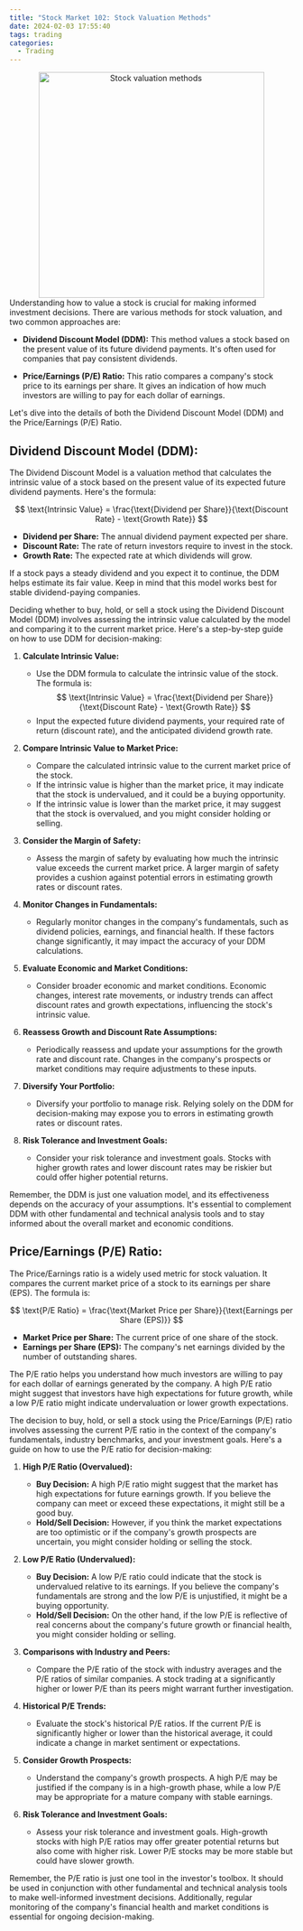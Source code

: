 ```yaml
---
title: "Stock Market 102: Stock Valuation Methods"
date: 2024-02-03 17:55:40
tags: trading
categories:
  - Trading
---
```

<center><img src="https://i.ibb.co/LSrnvbc/d373a8d9-3c86-4ab2-a739-462e8a42aca0.jpg" alt="Stock valuation methods" border="0" width="400px"></center>
Understanding how to value a stock is crucial for making informed investment decisions. There are various methods for stock valuation, and two common approaches are:

- **Dividend Discount Model (DDM):** This method values a stock based on the present value of its future dividend payments. It's often used for companies that pay consistent dividends.

- **Price/Earnings (P/E) Ratio:** This ratio compares a company's stock price to its earnings per share. It gives an indication of how much investors are willing to pay for each dollar of earnings.

<!--more-->

Let's dive into the details of both the Dividend Discount Model (DDM) and the Price/Earnings (P/E) Ratio.

## Dividend Discount Model (DDM):

The Dividend Discount Model is a valuation method that calculates the intrinsic value of a stock based on the present value of its expected future dividend payments. Here's the formula:

$$  \text{Intrinsic Value} = \frac{\text{Dividend per Share}}{\text{Discount Rate} - \text{Growth Rate}}  $$

- **Dividend per Share:** The annual dividend payment expected per share.
- **Discount Rate:** The rate of return investors require to invest in the stock.
- **Growth Rate:** The expected rate at which dividends will grow.

If a stock pays a steady dividend and you expect it to continue, the DDM helps estimate its fair value. Keep in mind that this model works best for stable dividend-paying companies.

Deciding whether to buy, hold, or sell a stock using the Dividend Discount Model (DDM) involves assessing the intrinsic value calculated by the model and comparing it to the current market price. Here's a step-by-step guide on how to use DDM for decision-making:

1. **Calculate Intrinsic Value:**
   - Use the DDM formula to calculate the intrinsic value of the stock. The formula is: $$ \text{Intrinsic Value} = \frac{\text{Dividend per Share}}{\text{Discount Rate} - \text{Growth Rate}} $$
   - Input the expected future dividend payments, your required rate of return (discount rate), and the anticipated dividend growth rate.

2. **Compare Intrinsic Value to Market Price:**
   - Compare the calculated intrinsic value to the current market price of the stock.
   - If the intrinsic value is higher than the market price, it may indicate that the stock is undervalued, and it could be a buying opportunity.
   - If the intrinsic value is lower than the market price, it may suggest that the stock is overvalued, and you might consider holding or selling.

3. **Consider the Margin of Safety:**
   - Assess the margin of safety by evaluating how much the intrinsic value exceeds the current market price. A larger margin of safety provides a cushion against potential errors in estimating growth rates or discount rates.

4. **Monitor Changes in Fundamentals:**
   - Regularly monitor changes in the company's fundamentals, such as dividend policies, earnings, and financial health. If these factors change significantly, it may impact the accuracy of your DDM calculations.

5. **Evaluate Economic and Market Conditions:**
   - Consider broader economic and market conditions. Economic changes, interest rate movements, or industry trends can affect discount rates and growth expectations, influencing the stock's intrinsic value.


6. **Reassess Growth and Discount Rate Assumptions:**
   - Periodically reassess and update your assumptions for the growth rate and discount rate. Changes in the company's prospects or market conditions may require adjustments to these inputs.

7. **Diversify Your Portfolio:**
   - Diversify your portfolio to manage risk. Relying solely on the DDM for decision-making may expose you to errors in estimating growth rates or discount rates.

8. **Risk Tolerance and Investment Goals:**
   - Consider your risk tolerance and investment goals. Stocks with higher growth rates and lower discount rates may be riskier but could offer higher potential returns.

Remember, the DDM is just one valuation model, and its effectiveness depends on the accuracy of your assumptions. It's essential to complement DDM with other fundamental and technical analysis tools and to stay informed about the overall market and economic conditions.

## Price/Earnings (P/E) Ratio:

The Price/Earnings ratio is a widely used metric for stock valuation. It compares the current market price of a stock to its earnings per share (EPS). The formula is:

$$ \text{P/E Ratio} = \frac{\text{Market Price per Share}}{\text{Earnings per Share (EPS)}} $$

- **Market Price per Share:** The current price of one share of the stock.
- **Earnings per Share (EPS):** The company's net earnings divided by the number of outstanding shares.

The P/E ratio helps you understand how much investors are willing to pay for each dollar of earnings generated by the company. A high P/E ratio might suggest that investors have high expectations for future growth, while a low P/E ratio might indicate undervaluation or lower growth expectations.

The decision to buy, hold, or sell a stock using the Price/Earnings (P/E) ratio involves assessing the current P/E ratio in the context of the company's fundamentals, industry benchmarks, and your investment goals. Here's a guide on how to use the P/E ratio for decision-making:

1. **High P/E Ratio (Overvalued):**
   - **Buy Decision:** A high P/E ratio might suggest that the market has high expectations for future earnings growth. If you believe the company can meet or exceed these expectations, it might still be a good buy.
   - **Hold/Sell Decision:** However, if you think the market expectations are too optimistic or if the company's growth prospects are uncertain, you might consider holding or selling the stock.

2. **Low P/E Ratio (Undervalued):**
   - **Buy Decision:** A low P/E ratio could indicate that the stock is undervalued relative to its earnings. If you believe the company's fundamentals are strong and the low P/E is unjustified, it might be a buying opportunity.
   - **Hold/Sell Decision:** On the other hand, if the low P/E is reflective of real concerns about the company's future growth or financial health, you might consider holding or selling.

3. **Comparisons with Industry and Peers:**
   - Compare the P/E ratio of the stock with industry averages and the P/E ratios of similar companies. A stock trading at a significantly higher or lower P/E than its peers might warrant further investigation.

4. **Historical P/E Trends:**
   - Evaluate the stock's historical P/E ratios. If the current P/E is significantly higher or lower than the historical average, it could indicate a change in market sentiment or expectations.

5. **Consider Growth Prospects:**
   - Understand the company's growth prospects. A high P/E may be justified if the company is in a high-growth phase, while a low P/E may be appropriate for a mature company with stable earnings.

6. **Risk Tolerance and Investment Goals:**
   - Assess your risk tolerance and investment goals. High-growth stocks with high P/E ratios may offer greater potential returns but also come with higher risk. Lower P/E stocks may be more stable but could have slower growth.

Remember, the P/E ratio is just one tool in the investor's toolbox. It should be used in conjunction with other fundamental and technical analysis tools to make well-informed investment decisions. Additionally, regular monitoring of the company's financial health and market conditions is essential for ongoing decision-making.